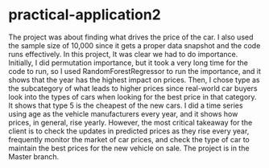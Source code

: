 # practical-application2
The project was about finding what drives the price of the car. I also used the sample size of 10,000 since it gets a proper data snapshot and the code runs effectively. In this project, It was clear we had to do importance. Initially, I did permutation importance, but it took a very long time for the code to run, so I used RandomForestRegressor to run the importance, and it shows that the year has the highest impact on prices. Then, I chose type as the subcategory of what leads to higher prices since real-world car buyers look into the types of cars when looking for the best price in that category. It shows that type 5 is the cheapest of the new cars. I did a time series using age as the vehicle manufacturers every year, and it shows how prices, in general, rise yearly. However, the most critical takeaway for the client is to check the updates in predicted prices as they rise every year, frequently monitor the market of car prices, and check the type of car to maintain the best prices for the new vehicle on sale. The project is in the Master branch.
